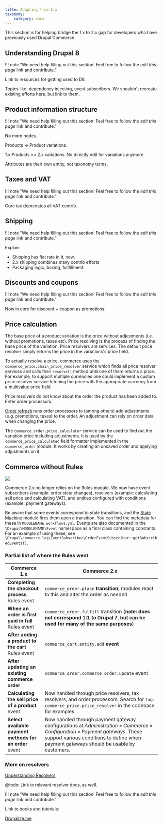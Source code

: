 ```yaml
---
title: Adapting from 1.x
taxonomy:
    category: docs
---
```


This section is for helping bridge the 1.x to 2.x gap for developers who have previously used Drupal Commerce.

## Understanding Drupal 8

!!! note "We need help filling out this section! Feel free to follow the *edit this page* link and contribute."

Link to resources for getting used to D8.

Topics like: dependency injecting, event subscribers. We shouldn't recreate existing efforts here, but link to them.

## Product information structure

!!! note "We need help filling out this section! Feel free to follow the *edit this page* link and contribute."

No more nodes.

Products -> Product variations.

1.x Products == 2.x variations. No directly edit for variations anymore.

Attributes are their own entity, not taxonomy terms.

## Taxes and VAT

!!! note "We need help filling out this section! Feel free to follow the *edit this page* link and contribute."

Core tax deprecates all VAT contrib.


## Shipping

!!! note "We need help filling out this section! Feel free to follow the *edit this page* link and contribute."

Explain

* Shipping has flat rate in it, now.
* 2.x shipping combines many contrib efforts
* Packaging logic, boxing, fullfillment.

## Discounts and coupons

!!! note "We need help filling out this section! Feel free to follow the *edit this page* link and contribute."

Now in core for discount + coupon as promotions.

## Price calculation

The base price of a product variation is the price without adjustments (i.e. without promotions, taxes etc). Price resolving is the process of finding the base price of the variation. Price resolvers are services. The default price resolver simply returns the price in the variations's price field. 

To actually resolve a price, commerce uses the `commerce_price.chain_price_resolver` service which finds all price resolver services and calls their `resolve()` method until one of them returns a price. For example, to support multiple currencies one could implement a custom price resolver service fetching the price with the appropriate currency from a multivalue price field.

Price resolvers do not know about the order the product has been added to. Enter order processors.

[Order refresh](../orders/getting-started/#order-refresh-and-processing) runs order processors to (among others) add adjustments (e.g. promotions, taxes) to the order. An adjustment can rely on order data when changing the price. 

The `commerce_order.price_calculator` service can be used to find out the variation price including adjustments. It is used by the `commerce_price_calculated` field formatter implemented in the `commerce_order` module. It works by creating an unsaved order and applying adjustments on it.

## Commerce without Rules

![](../images/RulesInCommerce2.png)

Commerce 2.x no longer relies on the Rules module. We now have event subscribers (example: order state changes), resolvers (example: calculating sell price and calculating VAT), and entities configured with conditions (example: payment gateways).

Be aware that some events correspond to state transitions, and the [State Machine](https://drupal.org/project/state_machine) module fires them upon a transition. You can find the metadata for these in `MODULENAME.workflows.yml`. Events are also documented in the `\Drupal\MODULENAME\Event` namespace as a final class containing constants. For an example of using these, see `\Drupal\commerce_log\EventSubscriber\OrderEventSubscriber::getSubscribedEvents()`.

<h3>Partial list of where the Rules went</h3>

|Commerce 1.x                                            | Commerce 2.x|
|------------                                            |-------------|
|**Completing the checkout process** Rules event         | `commerce_order.place` **transition**; modules react to this and alter the order as needed|
|**When an order is first paid in full** Rules event     | `commerce_order.fulfill` transition (**note: does not correspond 1:1 to Drupal 7, but can be used for many of the same purposes**)|
|**After adding a product to the cart** Rules event      | `commerce_cart.entity.add` **event**|
|**After updating an existing commerce order**           | `commerce_order.commerce_order.update` event|
|**Calculating the sell price of a product** event       | Now handled through price resolvers, tax resolvers, and order processors. Search for `tag: commerce_price.price_resolver` in the codebase for examples.|
|**Select available payment methods for an order** event | Now handled through payment gateway configurations at _Administration » Commerce » Configuration » Payment gateways_. These support various conditions to define when payment gateways should be usable by customers.|

<h3>More on resolvers</h3>

[Understanding Resolvers](../core/understanding_resolvers)

@todo: Link to relevant resolver docs, as well.

!!! note "We need help filling out this section! Feel free to follow the *edit this page* link and contribute."

Link to books and tutorials:

[Drupalize.me](https://drupalize.me/tutorials?taxonomy_versions_tid%5B%5D=1046)